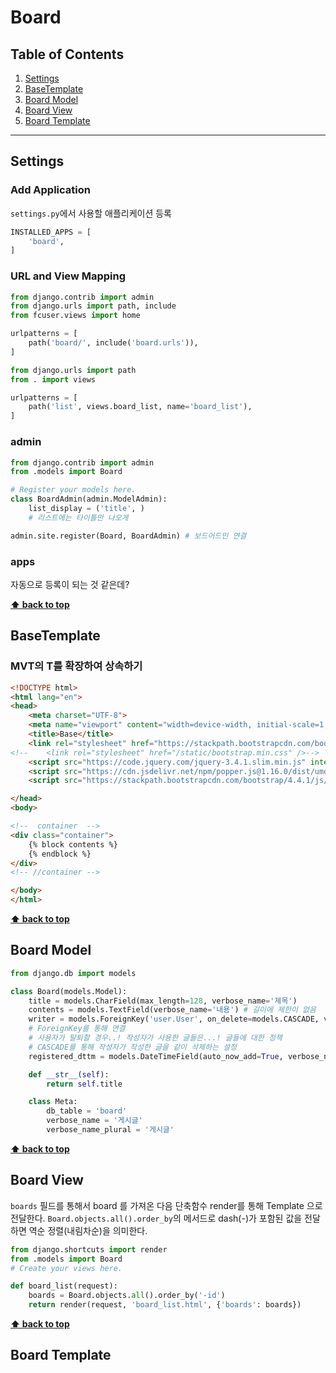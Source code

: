 # Board


## Table of Contents

  1. [Settings](#Settings)
  1. [BaseTemplate](#BaseTemplate)
  1. [Board Model](#Board-Model)
  1. [Board View](#Board-View)
  1. [Board Template](#Board-Template)
  


---

## Settings

### Add Application 
`settings.py`에서 사용할 애플리케이션 등록

```python
INSTALLED_APPS = [
    'board',
]
```

### URL and View Mapping

```python
from django.contrib import admin
from django.urls import path, include
from fcuser.views import home

urlpatterns = [
    path('board/', include('board.urls')),
]
```

```python
from django.urls import path
from . import views

urlpatterns = [
    path('list', views.board_list, name='board_list'),
]
```

### admin 

```python
from django.contrib import admin
from .models import Board

# Register your models here.
class BoardAdmin(admin.ModelAdmin):
    list_display = ('title', )
    # 리스트에는 타이틀만 나오게

admin.site.register(Board, BoardAdmin) # 보드어드민 연결
```

### apps

자동으로 등록이 되는 것 같은데?


**[⬆ back to top](#table-of-contents)**


## BaseTemplate
### MVT의 T를 확장하여 상속하기

```html
<!DOCTYPE html>
<html lang="en">
<head>
    <meta charset="UTF-8">
    <meta name="viewport" content="width=device-width, initial-scale=1, shrink-to-fit=no">
    <title>Base</title>
    <link rel="stylesheet" href="https://stackpath.bootstrapcdn.com/bootstrap/4.4.1/css/bootstrap.min.css" integrity="sha384-Vkoo8x4CGsO3+Hhxv8T/Q5PaXtkKtu6ug5TOeNV6gBiFeWPGFN9MuhOf23Q9Ifjh" crossorigin="anonymous">
<!--    <link rel="stylesheet" href="/static/bootstrap.min.css" />-->
    <script src="https://code.jquery.com/jquery-3.4.1.slim.min.js" integrity="sha384-J6qa4849blE2+poT4WnyKhv5vZF5SrPo0iEjwBvKU7imGFAV0wwj1yYfoRSJoZ+n" crossorigin="anonymous"></script>
    <script src="https://cdn.jsdelivr.net/npm/popper.js@1.16.0/dist/umd/popper.min.js" integrity="sha384-Q6E9RHvbIyZFJoft+2mJbHaEWldlvI9IOYy5n3zV9zzTtmI3UksdQRVvoxMfooAo" crossorigin="anonymous"></script>
    <script src="https://stackpath.bootstrapcdn.com/bootstrap/4.4.1/js/bootstrap.min.js" integrity="sha384-wfSDF2E50Y2D1uUdj0O3uMBJnjuUD4Ih7YwaYd1iqfktj0Uod8GCExl3Og8ifwB6" crossorigin="anonymous"></script>

</head>
<body>

<!--  container  -->
<div class="container">
    {% block contents %}
    {% endblock %}
</div>
<!-- //container -->

</body>
</html>
```
**[⬆ back to top](#table-of-contents)**


## Board Model

```python
from django.db import models

class Board(models.Model):
    title = models.CharField(max_length=128, verbose_name='제목')
    contents = models.TextField(verbose_name='내용') # 길이에 제한이 없음
    writer = models.ForeignKey('user.User', on_delete=models.CASCADE, verbose_name='작성자')
    # ForeignKey를 통해 연결
    # 사용자가 탈퇴할 경우..! 작성자가 사용한 글들은...! 글들에 대한 정책
    # CASCADE를 통해 작성자가 작성한 글을 같이 삭제하는 설정
    registered_dttm = models.DateTimeField(auto_now_add=True, verbose_name='등록시간')

    def __str__(self):
        return self.title

    class Meta:
        db_table = 'board'
        verbose_name = '게시글'
        verbose_name_plural = '게시글'
```




**[⬆ back to top](#table-of-contents)**


## Board View

`boards` 필드를 통해서 board 를 가져온 다음 단축함수 render를 통해 Template 으로 전달한다.
`Board.objects.all().order_by`의 메서드로 dash(-)가 포함된 값을 전달하면 역순 정렬(내림차순)을 의미한다. 

```python
from django.shortcuts import render
from .models import Board
# Create your views here.

def board_list(request):
    boards = Board.objects.all().order_by('-id') 
    return render(request, 'board_list.html', {'boards': boards})

```

**[⬆ back to top](#table-of-contents)**



## Board Template









